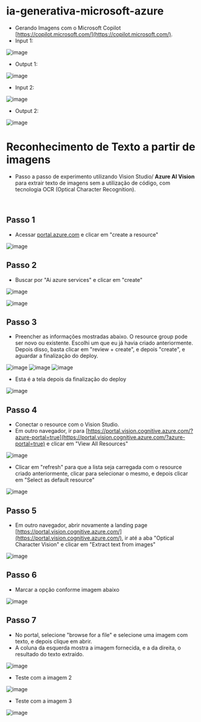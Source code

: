 # ia-generativa-microsoft-azure
- Gerando Imagens com o Microsoft Copilot [https://copilot.microsoft.com/](https://copilot.microsoft.com/).
- Input 1:
  
![image](https://github.com/DiegoLimeiradaSilva/ia-generativa-microsoft-azure/blob/main/imagens/01.png?raw=true)

- Output 1:

![image](https://github.com/DiegoLimeiradaSilva/ia-generativa-microsoft-azure/blob/main/imagens/02.png?raw=true)

- Input 2:

![image](https://github.com/DiegoLimeiradaSilva/ia-generativa-microsoft-azure/blob/main/imagens/03.png?raw=true)

- Output 2:

![image](https://github.com/DiegoLimeiradaSilva/ia-generativa-microsoft-azure/blob/main/imagens/04.png?raw=true)


#


# Reconhecimento de Texto a partir de imagens

- Passo a passo de experimento utilizando Vision Studio/ **Azure AI Vision** para extrair texto de imagens sem a utilização de código, com tecnologia OCR (Optical Character Recognition).

<br/>

## Passo 1
- Acessar [portal.azure.com](portal.azure.com) e clicar em "create a resource"

![image](https://github.com/DiegoLimeiradaSilva/ia-generativa-microsoft-azure/blob/main/imagens/05.png?raw=true)

## Passo 2
- Buscar por "Ai azure services" e clicar em "create"

![image](https://github.com/DiegoLimeiradaSilva/ia-generativa-microsoft-azure/blob/main/imagens/06.png?raw=true)

![image](https://github.com/DiegoLimeiradaSilva/ia-generativa-microsoft-azure/blob/main/imagens/07.png?raw=true)

## Passo 3
- Preencher as informações mostradas abaixo. O resource group pode ser novo ou existente. Escolhi um que eu já havia criado anteriormente. Depois disso, basta clicar em "review + create", e depois "create", e aguardar a finalização do deploy.

![image](https://github.com/DiegoLimeiradaSilva/ia-generativa-microsoft-azure/blob/main/imagens/08.png?raw=true)
![image](https://github.com/DiegoLimeiradaSilva/ia-generativa-microsoft-azure/blob/main/imagens/09.png?raw=true)
![image](https://github.com/DiegoLimeiradaSilva/ia-generativa-microsoft-azure/blob/main/imagens/10.png?raw=true)

- Esta é a tela depois da finalização do deploy

![image](https://github.com/DiegoLimeiradaSilva/ia-generativa-microsoft-azure/blob/main/imagens/11.png?raw=true)

## Passo 4
- Conectar o resource com o Vision Studio.
- Em outro navegador, ir para [https://portal.vision.cognitive.azure.com/?azure-portal=true](https://portal.vision.cognitive.azure.com/?azure-portal=true) e clicar em "View All Resources"

![image](https://github.com/DiegoLimeiradaSilva/ia-generativa-microsoft-azure/blob/main/imagens/12.png?raw=true)

- Clicar em "refresh" para que a lista seja carregada com o resource criado anteriormente, clicar para selecionar o mesmo, e depois clicar em "Select as default resource"

![image](https://github.com/DiegoLimeiradaSilva/ia-generativa-microsoft-azure/blob/main/imagens/13.png?raw=true)

## Passo 5
- Em outro navegador, abrir novamente a landing page [https://portal.vision.cognitive.azure.com/](https://portal.vision.cognitive.azure.com/), ir até a aba "Optical Character Vision" e clicar em "Extract text from images"

![image](https://github.com/DiegoLimeiradaSilva/ia-generativa-microsoft-azure/blob/main/imagens/14.png?raw=true)

## Passo 6
- Marcar a opção conforme imagem abaixo
  
![image](https://github.com/DiegoLimeiradaSilva/ia-generativa-microsoft-azure/blob/main/imagens/15.png?raw=true)

## Passo 7
- No portal, selecione "browse for a file" e selecione uma imagem com texto, e depois clique em abrir.
- A coluna da esquerda mostra a imagem fornecida, e a da direita, o resultado do texto extraído.

![image](https://github.com/DiegoLimeiradaSilva/ia-generativa-microsoft-azure/blob/main/imagens/16.png?raw=true)

- Teste com a imagem 2

![image](https://github.com/DiegoLimeiradaSilva/ia-generativa-microsoft-azure/blob/main/imagens/17.png?raw=true)

- Teste com a imagem 3

![image](https://github.com/DiegoLimeiradaSilva/ia-generativa-microsoft-azure/blob/main/imagens/18.png?raw=true)

